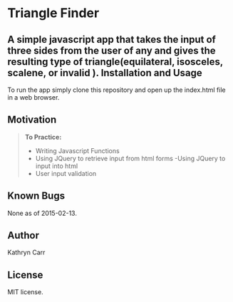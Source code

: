 Triangle Finder
==============

A simple javascript app that takes the input of three sides from the user of any and gives the resulting type of triangle(equilateral, isosceles, scalene, or invalid ).
Installation and Usage
------------
To run the app simply clone this repository and open up the index.html file in a web browser.

Motivation
--------
> **To Practice:**
> - Writing Javascript Functions
> - Using JQuery to retrieve input from html forms
> -Using JQuery to input into html
> - User input validation

Known Bugs
----------

None as of 2015-02-13.

Author
------

Kathryn Carr

License
-------

MIT license.
